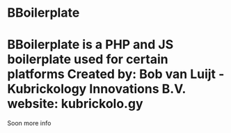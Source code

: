 BBoilerplate
============
BBoilerplate is a PHP and JS boilerplate used for certain platforms
Created by: Bob van Luijt - Kubrickology Innovations B.V.
website: kubrickolo.gy
============
Soon more info

